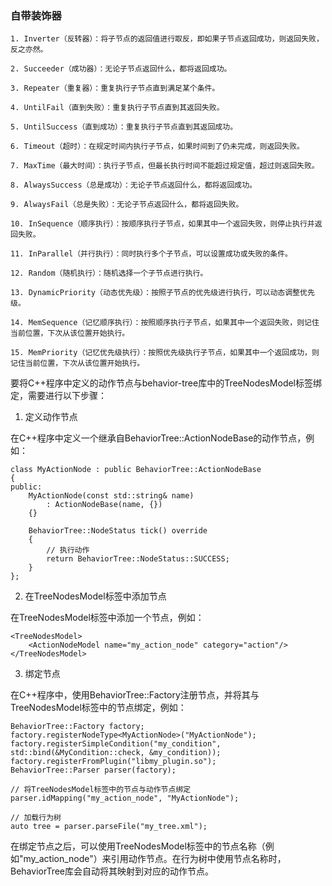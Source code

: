 
### 自带装饰器

```
1. Inverter（反转器）：将子节点的返回值进行取反，即如果子节点返回成功，则返回失败，反之亦然。

2. Succeeder（成功器）：无论子节点返回什么，都将返回成功。

3. Repeater（重复器）：重复执行子节点直到满足某个条件。

4. UntilFail（直到失败）：重复执行子节点直到其返回失败。

5. UntilSuccess（直到成功）：重复执行子节点直到其返回成功。

6. Timeout（超时）：在规定时间内执行子节点，如果时间到了仍未完成，则返回失败。

7. MaxTime（最大时间）：执行子节点，但最长执行时间不能超过规定值，超过则返回失败。

8. AlwaysSuccess（总是成功）：无论子节点返回什么，都将返回成功。

9. AlwaysFail（总是失败）：无论子节点返回什么，都将返回失败。

10. InSequence（顺序执行）：按顺序执行子节点，如果其中一个返回失败，则停止执行并返回失败。

11. InParallel（并行执行）：同时执行多个子节点，可以设置成功或失败的条件。

12. Random（随机执行）：随机选择一个子节点进行执行。

13. DynamicPriority（动态优先级）：按照子节点的优先级进行执行，可以动态调整优先级。

14. MemSequence（记忆顺序执行）：按照顺序执行子节点，如果其中一个返回失败，则记住当前位置，下次从该位置开始执行。

15. MemPriority（记忆优先级执行）：按照优先级执行子节点，如果其中一个返回成功，则记住当前位置，下次从该位置开始执行。
```


要将C++程序中定义的动作节点与behavior-tree库中的TreeNodesModel标签绑定，需要进行以下步骤：

1. 定义动作节点

在C++程序中定义一个继承自BehaviorTree::ActionNodeBase的动作节点，例如：

```
class MyActionNode : public BehaviorTree::ActionNodeBase
{
public:
    MyActionNode(const std::string& name)
        : ActionNodeBase(name, {})
    {}

    BehaviorTree::NodeStatus tick() override
    {
        // 执行动作
        return BehaviorTree::NodeStatus::SUCCESS;
    }
};
```

2. 在TreeNodesModel标签中添加节点

在TreeNodesModel标签中添加一个节点，例如：

```
<TreeNodesModel>
    <ActionNodeModel name="my_action_node" category="action"/>
</TreeNodesModel>
```

3. 绑定节点

在C++程序中，使用BehaviorTree::Factory注册节点，并将其与TreeNodesModel标签中的节点绑定，例如：

```
BehaviorTree::Factory factory;
factory.registerNodeType<MyActionNode>("MyActionNode");
factory.registerSimpleCondition("my_condition", std::bind(&MyCondition::check, &my_condition));
factory.registerFromPlugin("libmy_plugin.so");
BehaviorTree::Parser parser(factory);

// 将TreeNodesModel标签中的节点与动作节点绑定
parser.idMapping("my_action_node", "MyActionNode");

// 加载行为树
auto tree = parser.parseFile("my_tree.xml");
```

在绑定节点之后，可以使用TreeNodesModel标签中的节点名称（例如"my_action_node"）来引用动作节点。在行为树中使用节点名称时，BehaviorTree库会自动将其映射到对应的动作节点。